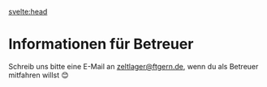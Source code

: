 <svelte:head>

<title>Für Betreuer – Zeltlager – FT München Gern e.V.</title>
</svelte:head>

<div class="content">

# Informationen für Betreuer

Schreib uns bitte eine E-Mail an zeltlager@ftgern.de, wenn du als Betreuer mitfahren willst 😊

</div>
